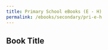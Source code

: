 ```yaml
---
title: Primary School eBooks (E - H)
permalink: /ebooks/secondary/pri-e-h
---
```


## **Book Title**